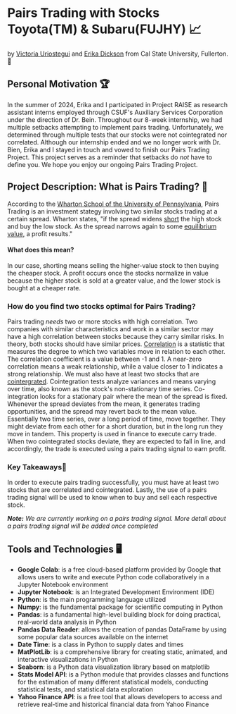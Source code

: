 # Pairs Trading with Stocks Toyota(TM) & Subaru(FUJHY) :chart_with_upwards_trend:
by [Victoria Uriostegui](https://www.linkedin.com/in/victoria-uriostegui-3a031a26a) and [Erika Dickson](https://www.linkedin.com/in/erika-dickson?utm_source=share&utm_campaign=share_via&utm_content=profile&utm_medium=ios_app) from Cal State University, Fullerton. :elephant:

## Personal Motivation :trophy:
In the summer of 2024, Erika and I participated in Project RAISE as research assistant interns employed through CSUF's Auxiliary Services Corporation under the direction of Dr. Bein. Throughout our 8-week internship, we had multiple setbacks attempting to implement pairs trading. Unfortunately, we determined through multiple tests that our stocks were not cointegrated nor correlated. Although our internship ended and we no longer work with Dr. Bien, Erika and I stayed in touch and vowed to finish our Pairs Trading Project. This project serves as a reminder that setbacks do *not* have to define you. We hope you enjoy our ongoing Pairs Trading Project.

## Project Description: What is Pairs Trading? :monocle_face:
According to the [Wharton School of the University of Pennsylvania](http://stat.wharton.upenn.edu/~steele/Courses/434/434Context/PairsTrading/PairsTradingQFin05.pdf), Pairs Trading is an investment stategy involving two similar stocks trading at a certain spread. Wharton states, "if the spread widens [short](https://www.investor.gov/introduction-investing/investing-basics/how-stock-markets-work/stock-purchases-and-sales-long-and) the high stock and buy the low stock. As the spread narrows again to some [equilibrium value](https://dictionary.cambridge.org/us/dictionary/english/equilibrium-price), a profit results." 

#### What does this mean? #### 
In our case, shorting means selling the higher-value stock to then buying the cheaper stock. A profit occurs once the stocks normalize in value because the higher stock is sold at a greater value, and the lower stock is bought at a cheaper rate. 

### How do you find two stocks optimal for Pairs Trading? ###
Pairs trading *needs* two or more stocks with high correlation. Two companies with similar characteristics and work in a similar sector may have a high correlation between stocks because they carry similar risks. In theory, both stocks should have similar prices. [Correlation](https://openstax.org/books/principles-finance/pages/14-1-correlation-analysis) is a statistic that measures the degree to which two variables move in relation to each other. The correlation coefficient is a value between -1 and 1. A near-zero correlation means a weak relationship, while a value closer to 1 indicates a strong relationship. We must also have at least two stocks that are [cointergrated](https://pmc.ncbi.nlm.nih.gov/articles/PMC6744394/). Cointegration tests analyze variances and means varying over time, also known as the stock's non-stationary time series. 
Co-integration looks for a stationary pair where the mean of the spread is fixed. Whenever the spread deviates from the mean, it generates trading opportunities, and the spread may revert back to the mean value. Essentially two time series, over a long period of time, move together.
They might deviate from each other for a short duration, but in the long run they move in tandem. This property is used in finance to execute carry trade. When two cointegrated stocks deviate, they are expected to fall in line, and accordingly, the trade is executed using a pairs trading signal to earn profit. 

### Key Takeaways:memo: 
In order to execute pairs trading successfully, you must have at least two stocks that are correlated and cointegrated. Lastly, the use of a pairs trading signal will be used to know when to buy and sell each respective stock. 

***Note:** We are currently working on a pairs trading signal. More detail about a pairs trading signal will be added once completed*

## Tools and Technologies :desktop_computer:

- **Google Colab**: is a free cloud-based platform provided by Google that allows users to write and execute Python code collaboratively in a Jupyter Notebook environment
- **Jupyter Notebook**: is an Integrated Development Environment (IDE)
- **Python**: is the main programming language utilized
- **Numpy**: is the fundamental package for scientific computing in Python
- **Pandas**: is a fundamental high-level building block for doing practical, real-world data analysis in Python
- **Pandas Data Reader**: allows the creation of pandas DataFrame by using some popular data sources available on the internet
- **Date Time**: is a class in Python to supply dates and times
- **MatPlotLib**: is a comprehensive library for creating static, animated, and interactive visualizations in Python
- **Seaborn**: is a Python data visualization library based on matplotlib
- **Stats Model API**: is a Python module that provides classes and functions for the estimation of many different statistical models, conducting statistical tests, and statistical data exploration
- **Yahoo Finance API**: is a free tool that allows developers to access and retrieve real-time and historical financial data from Yahoo Finance







